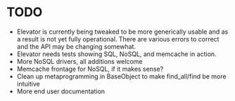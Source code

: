 TODO
====

* Elevator is currently being tweaked to be more generically usable
  and as a result is not yet fully operational.  There are various
  errors to correct and the API may be changing somewhat.
* Elevator needs tests showing SQL, NoSQL, and memcache in action.
* More NoSQL drivers, all additions welcome
* Memcache frontage for NoSQL, if it makes sense?
* Clean up metaprogramming in BaseObject to make find_all/find be more intuitive
* More end user documentation


